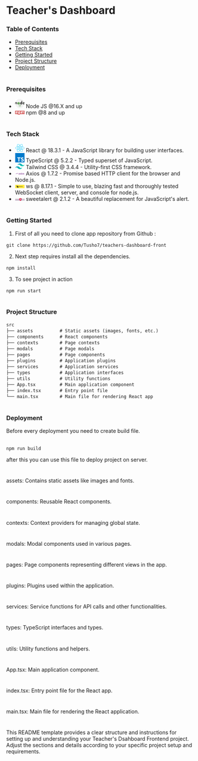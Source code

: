 # Teacher's Dashboard

### Table of Contents

- [Prerequisites](#prerequisites)
- [Tech Stack](#Tecg-Stack)
- [Getting Started](#Getting-Started)
- [Project Structure](#Project-Structure)
- [Deployment](#Deployment)

#

### Prerequisites

- <img src="./readme/nodejs.png" width="25" style="top: 8px" /> Node JS @16.X and up
- <img src="./readme/npm.png" width="25" style="top: 8px" /> npm @8 and up

#

### Tech Stack

- <img src="./readme/react.png" width="25" style="top: 8px" /> React @ 18.3.1 - A JavaScript library for building user interfaces.
- <img src="./readme/typescript.png" width="25" style="top: 8px" /> TypeScript @ 5.2.2 - Typed superset of JavaScript.
- <img src="./readme/tailwind.png" width="25" style="top: 8px" /> Tailwind CSS @ 3.4.4 - Utility-first CSS framework.
- <img src="./readme/axios.png" width="25" style="top: 8px" /> Axios @ 1.7.2 - Promise based HTTP client for the browser and Node.js.
- <img src="./readme/ws.jpg" width="25" style="top: 8px" /> ws @ 8.17.1 - Simple to use, blazing fast and thoroughly tested WebSocket client, server, and console for node.js.
- <img src="./readme/sweetalert.png" width="25" style="top: 8px" /> sweetalert @ 2.1.2 - A beautiful replacement for JavaScript's alert.

#

### Getting Started

1. First of all you need to clone app repository from Github :

```
git clone https://github.com/Tusho7/teachers-dashboard-front
```

2. Next step requires install all the dependencies.

```
npm install
```

3. To see project in action

```
npm run start
```

#

### Project Structure

```
src
├── assets          # Static assets (images, fonts, etc.)
├── components      # React components
├── contexts        # Page contexts
├── modals          # Page modals
├── pages           # Page components
├── plugins         # Application plugins
├── services        # Application services
├── types           # Application interfaces
├── utils           # Utility functions
├── App.tsx         # Main application component
├── index.tsx       # Entry point file
└── main.tsx        # Main file for rendering React app
```

#

### Deployment

Before every deployment you need to create build file.

```

npm run build

```

after this you can use this file to deploy project on server.

#

assets: Contains static assets like images and fonts.

#

components: Reusable React components.

#

contexts: Context providers for managing global state.

#

modals: Modal components used in various pages.

#

pages: Page components representing different views in the app.

#

plugins: Plugins used within the application.

#

services: Service functions for API calls and other functionalities.

#

types: TypeScript interfaces and types.

#

utils: Utility functions and helpers.

#

App.tsx: Main application component.

#

index.tsx: Entry point file for the React app.

#

main.tsx: Main file for rendering the React application.

#

This README template provides a clear structure and instructions for setting up and understanding your Teacher's Dsahboard Frontend project. Adjust the sections and details according to your specific project setup and requirements.

```

```
